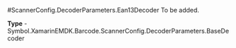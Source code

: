 #ScannerConfig.DecoderParameters.Ean13Decoder
To be added.

**Type** - Symbol.XamarinEMDK.Barcode.ScannerConfig.DecoderParameters.BaseDecoder



